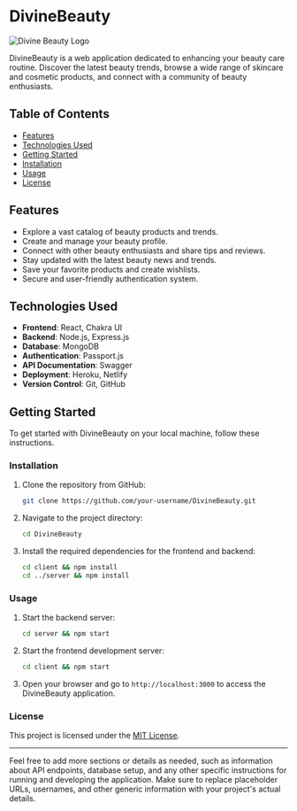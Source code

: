 

# DivineBeauty

![Divine Beauty Logo](https://image-links.vercel.app/Images/divine.jpg)

DivineBeauty is a web application dedicated to enhancing your beauty care routine. Discover the latest beauty trends, browse a wide range of skincare and cosmetic products, and connect with a community of beauty enthusiasts.

## Table of Contents

- [Features](#features)
- [Technologies Used](#technologies-used)
- [Getting Started](#getting-started)
- [Installation](#installation)
- [Usage](#usage)
- [License](#license)

## Features

- Explore a vast catalog of beauty products and trends.
- Create and manage your beauty profile.
- Connect with other beauty enthusiasts and share tips and reviews.
- Stay updated with the latest beauty news and trends.
- Save your favorite products and create wishlists.
- Secure and user-friendly authentication system.

## Technologies Used

- **Frontend**: React, Chakra UI
- **Backend**: Node.js, Express.js
- **Database**: MongoDB
- **Authentication**: Passport.js
- **API Documentation**: Swagger
- **Deployment**: Heroku, Netlify
- **Version Control**: Git, GitHub

## Getting Started

To get started with DivineBeauty on your local machine, follow these instructions.

### Installation

1. Clone the repository from GitHub:

   ```bash
   git clone https://github.com/your-username/DivineBeauty.git
   ```

2. Navigate to the project directory:

   ```bash
   cd DivineBeauty
   ```

3. Install the required dependencies for the frontend and backend:

   ```bash
   cd client && npm install
   cd ../server && npm install
   ```

### Usage

1. Start the backend server:

   ```bash
   cd server && npm start
   ```

2. Start the frontend development server:

   ```bash
   cd client && npm start
   ```

3. Open your browser and go to `http://localhost:3000` to access the DivineBeauty application.

### License

This project is licensed under the [MIT License](LICENSE).

---

Feel free to add more sections or details as needed, such as information about API endpoints, database setup, and any other specific instructions for running and developing the application. Make sure to replace placeholder URLs, usernames, and other generic information with your project's actual details.
